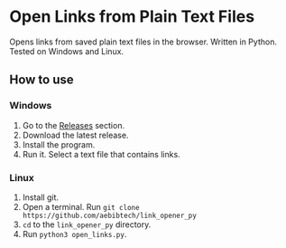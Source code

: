 # Open Links from Plain Text Files
Opens links from saved plain text files in the browser. Written in Python. Tested on Windows and Linux.

## How to use
### Windows
1. Go to the [Releases](https://github.com/aebibtech/link_opener_py/releases) section.
2. Download the latest release.
3. Install the program.
4. Run it. Select a text file that contains links.

### Linux
1. Install git.
2. Open a terminal. Run `git clone https://github.com/aebibtech/link_opener_py`
3. `cd` to the `link_opener_py` directory.
4. Run `python3 open_links.py`.
